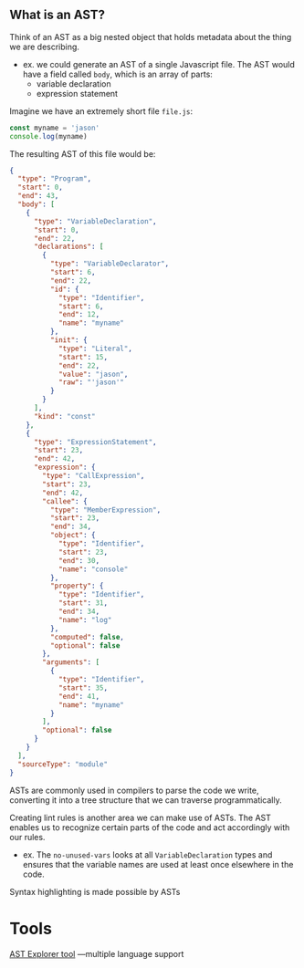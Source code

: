 
## What is an AST?
Think of an AST as a big nested object that holds metadata about the thing we are describing.
- ex. we could generate an AST of a single Javascript file. The AST would have a field called `body`, which is an array of parts: 
  - variable declaration 
  - expression statement 
  
Imagine we have an extremely short file `file.js`:
```js
const myname = 'jason'
console.log(myname)
```

The resulting AST of this file would be:
```json
{
  "type": "Program",
  "start": 0,
  "end": 43,
  "body": [
    {
      "type": "VariableDeclaration",
      "start": 0,
      "end": 22,
      "declarations": [
        {
          "type": "VariableDeclarator",
          "start": 6,
          "end": 22,
          "id": {
            "type": "Identifier",
            "start": 6,
            "end": 12,
            "name": "myname"
          },
          "init": {
            "type": "Literal",
            "start": 15,
            "end": 22,
            "value": "jason",
            "raw": "'jason'"
          }
        }
      ],
      "kind": "const"
    },
    {
      "type": "ExpressionStatement",
      "start": 23,
      "end": 42,
      "expression": {
        "type": "CallExpression",
        "start": 23,
        "end": 42,
        "callee": {
          "type": "MemberExpression",
          "start": 23,
          "end": 34,
          "object": {
            "type": "Identifier",
            "start": 23,
            "end": 30,
            "name": "console"
          },
          "property": {
            "type": "Identifier",
            "start": 31,
            "end": 34,
            "name": "log"
          },
          "computed": false,
          "optional": false
        },
        "arguments": [
          {
            "type": "Identifier",
            "start": 35,
            "end": 41,
            "name": "myname"
          }
        ],
        "optional": false
      }
    }
  ],
  "sourceType": "module"
}
```

ASTs are commonly used in compilers to parse the code we write, converting it into a tree structure that we can traverse programmatically.

Creating lint rules is another area we can make use of ASTs. The AST enables us to recognize certain parts of the code and act accordingly with our rules. 
- ex. The `no-unused-vars` looks at all `VariableDeclaration` types and ensures that the variable names are used at least once elsewhere in the code.

Syntax highlighting is made possible by ASTs

# Tools
[AST Explorer tool](https://astexplorer.net/) —multiple language support

